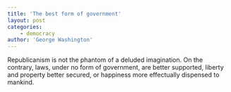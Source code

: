 ```yaml
---
title: 'The best form of government'
layout: post
categories:
    - democracy
author: 'George Washington'
---
```


Republicanism is not the phantom of a deluded imagination. On the contrary, laws, under no form of government, are better supported, liberty and property better secured, or happiness more effectually dispensed to mankind.
